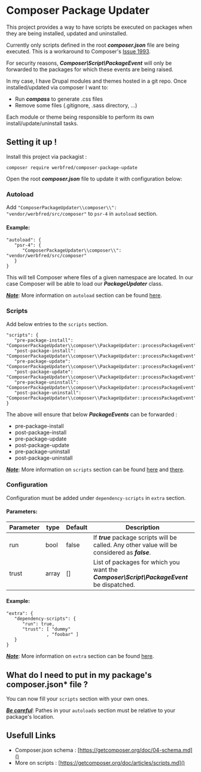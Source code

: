 # Composer Package Updater

This project provides a way to have scripts be executed on packages when they are being installed, updated and uninstalled.

Currently only scripts defined in the root __*composer.json*__ file are being executed. This is a workaround to Composer's [Issue 1993](https://github.com/composer/composer/issues/1193).

For security reasons, __*Composer\Script\PackageEvent*__ will only be forwarded to the packages for which these events are being raised.

In my case, I have Drupal modules and themes hosted in a git repo. Once installed/updated via composer I want to:
- Run __*compass*__ to generate .css files
- Remove some files (.gitignore, .sass directory, ...)

Each module or theme being responsible to perform its own install/update/uninstall tasks.

## Setting it up !

Install this project via packagist :

```
composer require werbfred/composer-package-update
```

Open the root  __*composer.json*__ file to update it with configuration below:

### Autoload

Add `"ComposerPackageUpdater\\composer\\": "vendor/werbfred/src/composer"` to `psr-4` in `autoload` section.

#### Example:

```
"autoload": {
   "psr-4": {
      "ComposerPackageUpdater\\composer\\": "vendor/werbfred/src/composer"
   }
}
```

This will tell Composer where files of a given namespace are located. In our case Composer will be able to load our __*PackageUpdater*__ class. 

<ins>__*Note*__</ins>: More information on `autoload` section can be found [here](https://getcomposer.org/doc/04-schema.md#autoload).

### Scripts

Add below entries to the `scripts` section.

```
"scripts": {
   "pre-package-install": "ComposerPackageUpdater\\composer\\PackageUpdater::processPackageEvent",
   "post-package-install": "ComposerPackageUpdater\\composer\\PackageUpdater::processPackageEvent",
   "pre-package-update": "ComposerPackageUpdater\\composer\\PackageUpdater::processPackageEvent",
   "post-package-update": "ComposerPackageUpdater\\composer\\PackageUpdater::processPackageEvent",
   "pre-package-uninstall": "ComposerPackageUpdater\\composer\\PackageUpdater::processPackageEvent",
   "post-package-uninstall": "ComposerPackageUpdater\\composer\\PackageUpdater::processPackageEvent"
}
```

The above will ensure that below __*PackageEvents*__ can be forwarded :
- pre-package-install
- post-package-install
- pre-package-update
- post-package-update
- pre-package-uninstall
- post-package-uninstall

<ins>__*Note*__</ins>: More information on `scripts` section can be found  [here](https://getcomposer.org/doc/articles/scripts.md) and [there](https://getcomposer.org/doc/04-schema.md#scripts).

### Configuration

Configuration must be added under `dependency-scripts` in `extra` section.

#### Parameters:

|Parameter|type|Default|Description|
|-|-|-|-|
|run|bool|false|If __*true*__ package scripts will be called. Any other value will be considered as __*false*__.|
|trust|array|[]|List of packages for which you want the __*Composer\Script\PackageEvent*__  be dispatched.|

#### Example:

```
"extra": {
   "dependency-scripts": {
      "run": true,
      "trust": [ "dummy"
               , "foobar" ]
   }
}
```

<ins>__*Note*__</ins>: More information on `extra` section can be found [here](https://getcomposer.org/doc/04-schema.md#extra).

## What do I need to put in my package's __composer.json*__ file ?

You can now fill your `scripts` section with your own ones.

<ins>__*Be careful*__</ins>: Pathes in your `autoloads` section must be relative to your package's location.

## Usefull Links

- Composer.json schema : [https://getcomposer.org/doc/04-schema.md]()
- More on scripts : [https://getcomposer.org/doc/articles/scripts.md]()
